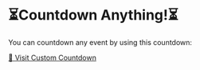 <!DOCTYPE html>
<html lang="en">
<head>
  <meta charset="UTF-8">
  <meta name="viewport" content="width=device-width, initial-scale=1.0">
 
</head>
<body>

<div class="container">
  <h1 class="heading">⏳Countdown Anything!⏳</h1>
  <p>You can countdown any event by using this countdown: </p>
  <a class="countdown-link" href="https://ahmadiftme8.github.io/custom-countdown/">🔗 Visit Custom Countdown</a>
</div>

</body>
</html>
